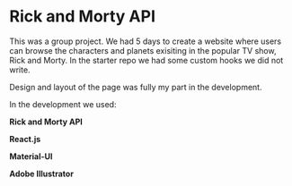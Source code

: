 # Rick and Morty API

This was a group project. We had 5 days to create a website where users can browse the characters and planets exisiting in the popular TV show, Rick and Morty.
In the starter repo we had some custom hooks we did not write.

Design and layout of the page was fully my part in the development.

In the development we used:

**Rick and Morty API**

**React.js**

**Material-UI**

**Adobe Illustrator**
